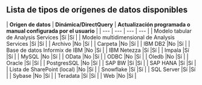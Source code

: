 ## <a name="list-of-available-data-source-types"></a>Lista de tipos de orígenes de datos disponibles

| **Origen de datos** | **Dinámica/DirectQuery** | **Actualización programada o manual configurada por el usuario** |
| --- | --- | --- | --- |
| Modelo tabular de Analysis Services |Sí |Sí |
| Modelo multidimensional de Analysis Services |Sí |Sí |
| Archivo |No |Sí |
| Carpeta |No |Sí |
| IBM DB2 |No |Sí |
| Base de datos Informix de IBM |No |Sí |
| IBM Netezza |Sí |Sí |
| Impala |Sí |Sí |
| MySQL |No |Sí |
| OData |No |Sí |
| ODBC |No |Sí |
| Oledb |No |Sí |
| Oracle |Sí |Sí |
| PostgresSQL |No |Sí |
| SAP BW |Sí |Sí |
| SAP HANA |Sí |Sí |
| Lista de SharePoint (local) |No |Sí |
| Snowflake |Sí |Sí |
| SQL Server |Sí |Sí |
| Sybase |No |Sí |
| Teradata |Sí |Sí |
| Web |No |Sí |

